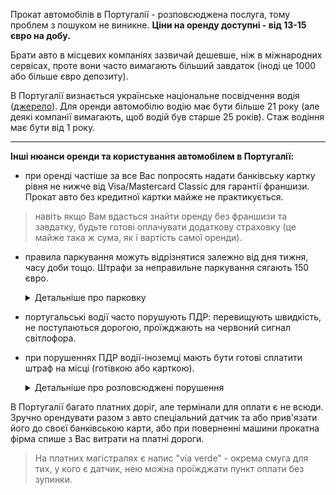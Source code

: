 Прокат автомобілів в Португалії - розповсюджена послуга, тому проблем з пошуком не виникне. **Ціни на оренду доступні - від 13-15 євро на добу.**

Брати авто в місцевих компаніях зазвичай дешевше, ніж в міжнародних сервісах, проте вони часто вимагають більший завдаток (іноді це 1000 або більше євро депозиту).

<section type="note">

В Португалії визнається українське національне посвідчення водія ([джерело](https://hsc.gov.ua/index/poslugi/faq/u-yakih-krayinah-svitu-mozhna-koristuvatisya-natsionalnim-posvidchennyam-vodiya-a-u-yakih-viznayutsya-lishe-mizhnarodni-posvidchennya-vodiya/)).
Для оренди автомобілю водію має бути більше 21 року (але деякі компанії вимагають, щоб водій був старше 25 років). Стаж водіння має бути від 1 року.
</section>

***

**Інші нюанси оренди та користування автомобілем в Португалії:**

- при оренді частіше за все Вас попросять надати банківську картку рівня не нижче від Visa/Mastercard Classic для гарантії франшизи. Прокат авто без кредитної картки майже не практикується.

     
>навіть якщо Вам вдасться знайти оренду без франшизи та завдатку, будьте готові оплачувати додаткову страховку (це майже така ж сума, як і вартість самої оренди).


- правила паркування можуть відрізнятися залежно від дня тижня, часу доби тощо. Штрафи за неправильне паркування сягають 150 євро. 

     <details>
     <summary>Детальніше про парковку</summary>
     Не можна паркувати авто ближче 25 м до автобусної зупинки та 5 м після неї, ближче 6 м до зупинки травмаю та після неї, менше ніж за 5 м до перехреся, а на вулицях с одностороннім рухом заборонено паркування проти руху. Для паркування в житлових зонах в денний час потрібен спеціальний дозвіл, натомість парковка з 19:00 до 09:00 в будні та протягом вихідних часто безкоштовна.
     </details>

- португальські водії часто порушують ПДР: перевищують швидкість, не поступаються дорогою, проїжджають на червоний сигнал світлофора. 

- при порушеннях ПДР водії-іноземці мають бути готові сплатити штраф на місці (готівкою або карткою). 

     <details>
     <summary>Детальніше про розповсюджені порушення</summary>
     На дорогах Португалії суворо слідкують, щоб в авто всі були пристебнуті (штраф до 300 євро), діти до 12 років мали автокрісло, а водій за кермом не розмовляв по телефону. В наявності (окрім посвідчення) у водія має бути паспорт, а в автомобілі - світловідбиваючі жилети та знак аварійної зупинки.
     </details>


<section type="tip">

В Португалії багато платних доріг, але термінали для оплати є не всюди. Зручно орендувати разом з авто спеціальний датчик та або прив'язати його до своєї банківською карти, або при поверненні машини прокатна фірма спише з Вас витрати на платні дороги.

> На платних магістралях є напис "via verde" - окрема смуга для тих, у кого є датчик, нею можна проїжджати пункт оплати без зупинки. 
</section>
